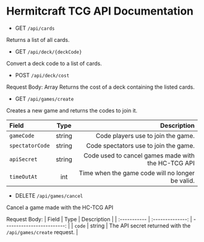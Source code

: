 # Hermitcraft TCG API Documentation

- GET `/api/cards`

Returns a list of all cards.

- GET `/api/deck/{deckCode}`

Convert a deck code to a list of cards.

- POST `/api/deck/cost`

Request Body: Array<hermit name>
Returns the cost of a deck containing the listed cards.

- GET `/api/games/create`

Creates a new game and returns the codes to join it.

| Field | Type | Description |
| :----------- | :--------------: | -------------------------: |
| `gameCode` | string | Code players use to join the game.  |
| `spectatorCode` | string   | Code spectators use to join the game. |
| `apiSecret` | string | Code used to cancel games made with the HC-TCG API |
| `timeOutAt` | int | Time when the game code will no longer be valid. |

- DELETE `/api/games/cancel`

Cancel a game made with the HC-TCG API

Request Body:
| Field | Type | Description |
| :----------- | :--------------: | -------------------------: |
| `code` | string | The API secret returned with the `/api/games/create` request. |
